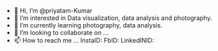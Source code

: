 - 👋 Hi, I’m @priyatam-Kumar
- 👀 I’m interested in Data visualization, data analysis and photography.
- 🌱 I’m currently learning photography, data analysis.
- 💞️ I’m looking to collaborate on ...
- 📫 How to reach me ... InstaID: FbID: LinkedINID: 

<!---
Priyatam-Kumar/Priyatam-Kumar is a ✨ special ✨ repository because its `README.md` (this file) appears on your GitHub profile.
You can click the Preview link to take a look at your changes.
--->
